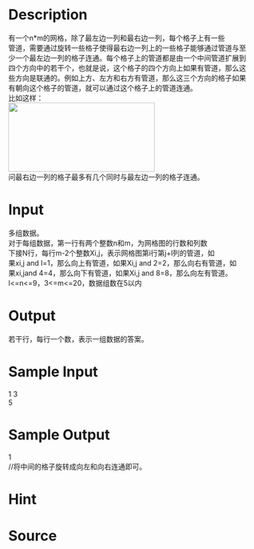 
# Description

<div class="content"><div>有一个n*m的网格，除了最左边一列和最右边一列，每个格子上有一些</div>
<div>管道，需要通过旋转一些格子使得最右边一列上的一些格子能够通过管道与至</div>
<div>少一个最左边一列的格子连通。每个格子上的管道都是由一个中间管道扩展到</div>
<div>四个方向中的若干个，也就是说，这个格子的四个方向上如果有管道，那么这</div>
<div>些方向是联通的。例如上方、左方和右方有管道，那么这三个方向的格子如果</div>
<div>有朝向这个格子的管道，就可以通过这个格子上的管道连通。</div>
<div>比如这样：</div>
<div><img src="/source/bzoj/4646/img/aHR0cHM6Ly9seWRzeS5jb20vSnVkZ2VPbmxpbmUvdXBsb2FkLzIwMTYwNy8xMS5wbmc=.png" width="293" height="138" alt=""/></div>
<div>问最右边一列的格子最多有几个同时与最左边一列的格子连通。</div>
<div></div></div>

# Input

<div class="content"><div>多组数据。</div>
<div>对于每组数据，第一行有两个整数n和m，为网格图的行数和列数</div>
<div>下接N行，每行m-2个整数Xi,j，表示网格图第i行第j+l列的管道，如</div>
<div>果xi,j and l=1，那么向上有管道，如果Xi,j and 2=2，那么向右有管道，如</div>
<div>果xi,jand 4=4，那么向下有管道，如果Xi,j and 8=8，那么向左有管道。</div>
<div>l&lt;=n&lt;=9，3&lt;=m&lt;=20，数据组数在5以内</div></div>

# Output

<div class="content"><div>若干行，每行一个数，表示一组数据的答案。</div></div>

# Sample Input

<div class="content"><span class="sampledata">1 3<br/>
5</span></div>

# Sample Output

<div class="content"><span class="sampledata">1<br/>
//将中间的格子旋转成向左和向右连通即可。<br/>
</span></div>

# Hint

<div class="content"><p></p></div>

# Source

<div class="content"><p><a href="problemset.php?search="></a></p></div>


